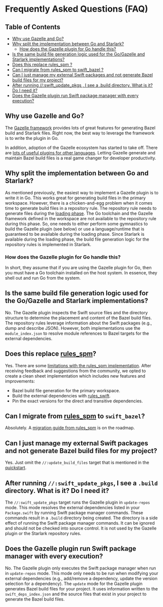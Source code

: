 # Frequently Asked Questions (FAQ)

## Table of Contents

<!-- MARKDOWN TOC: BEGIN -->
* [Why use Gazelle and Go?](#why-use-gazelle-and-go)
* [Why split the implementation between Go and Starlark?](#why-split-the-implementation-between-go-and-starlark)
  * [How does the Gazelle plugin for Go handle this?](#how-does-the-gazelle-plugin-for-go-handle-this)
* [Is the same build file generation logic used for the Go/Gazelle and Starlark implementations?](#is-the-same-build-file-generation-logic-used-for-the-gogazelle-and-starlark-implementations)
* [Does this replace rules\_spm ?](https://github.com/cgrindel/rules_spm/)
* [Can I migrate from rules\_spm to swift\_bazel ?](https://github.com/cgrindel/rules_spm/)
* [Can I just manage my external Swift packages and not generate Bazel build files for my project?](#can-i-just-manage-my-external-swift-packages-and-not-generate-bazel-build-files-for-my-project)
* [After running //:swift\_update\_pkgs , I see a \.build directory\. What is it? Do I need it?](#after-running-swift_update_pkgs-i-see-a-build-directory-what-is-it-do-i-need-it)
* [Does the Gazelle plugin run Swift package manager with every execution?](#does-the-gazelle-plugin-run-swift-package-manager-with-every-execution)
<!-- MARKDOWN TOC: END -->

## Why use Gazelle and Go?

The [Gazelle framework] provides lots of great features for generating Bazel build and Starlark
files. Right now, the best way to leverage the framework is to write the plugin in Go.

In addition, adoption of the Gazelle ecosystem has started to take off. There are [lots of useful
plugins for other languages](https://github.com/bazelbuild/bazel-gazelle#supported-languages).
Letting Gazelle generate and maintain Bazel build files is a real game changer for developer
productivity.

## Why split the implementation between Go and Starlark? 

As mentioned previously, the easiest way to implement a Gazelle plugin is to write it in Go. This
works great for generating build files in the primary workspace. However, there is a chicken-and-egg
problem when it comes time to generate build files in a repository rule. The repository rule needs
to generate files during the [loading phase]. The Go toolchain and the Gazelle framework defined in
the workspace are not available to the repository rule during this phase. So, one needs to either
perform some gymnastics to build the Gazelle plugin (see below) or use a language/runtime that is
guaranteed to be available during the loading phase.  Since Starlark is available during the loading
phase, the build file generation logic for the repository rules is implemented in Starlark.

### How does the Gazelle plugin for Go handle this?

In short, they assume that if you are using the Gazelle plugin for Go, then you must have a Go
toolchain installed on the host system. In essence, they shell out and run Go from the system.

## Is the same build file generation logic used for the Go/Gazelle and Starlark implementations?

No. The Gazelle plugin inspects the Swift source files and the directory structure to determine the
placement and content of the Bazel build files. The repository rules leverage information about the
Swift packages (e.g., dump and describe JSON). However, both implementations use the
`module_index.json` to resolve module references to Bazel targets for the external dependencies.

## Does this replace [rules_spm]?

Yes. There are some [limitations with the rules_spm
implementation](https://github.com/cgrindel/rules_spm/discussions/157). After receiving feedback and
suggestions from the community, we opted to create a clean sheet implementation which includes new
features and improvements:

- Bazel build file generation for the primary workspace.
- Build the external dependencies with [rules_swift].
- Pin the exact versions for the direct and transitive dependencies.

## Can I migrate from [rules_spm] to `swift_bazel`?

Absolutely. A [migration guide from rules_spm](https://github.com/cgrindel/swift_bazel/issues/99) is
on the roadmap.

## Can I just manage my external Swift packages and not generate Bazel build files for my project?

Yes. Just omit the `//:update_build_files` target that is mentioned in the [quickstart].

## After running `//:swift_update_pkgs`, I see a `.build` directory. What is it? Do I need it?

The `//:swift_update_pkgs` target runs the Gazelle plugin in `update-repos` mode. This mode
resolves the external dependencies listed in your `Package.swift` by running Swift package manager
commands.  These commands result in a `.build` directory being created. The directory is a side
effect of running the Swift package manager commands. It can be ignored and should not be checked
into source control. It is not used by the Gazelle plugin or the Starlark repository rules.

## Does the Gazelle plugin run Swift package manager with every execution?

No. The Gazelle plugin only executes the Swift package manager when run in `update-repos` mode. This
mode only needs to be run when modifying your external dependencies (e.g., add/remove a dependency,
update the version selection for a dependency). The `update` mode for the Gazelle plugin generates
Bazel build files for your project. It uses information written to the `swift_deps_index.json` and
the source files that exist in your project to generate the Bazel build files.


[loading phase]: https://bazel.build/run/build#loading 
[quickstart]: https://github.com/cgrindel/swift_bazel/blob/main/README.md#quickstart
[rules_spm]: https://github.com/cgrindel/rules_spm/
[rules_swift]: https://github.com/bazelbuild/rules_swift
[Gazelle framework]: https://github.com/bazelbuild/bazel-gazelle/blob/master/extend.md
